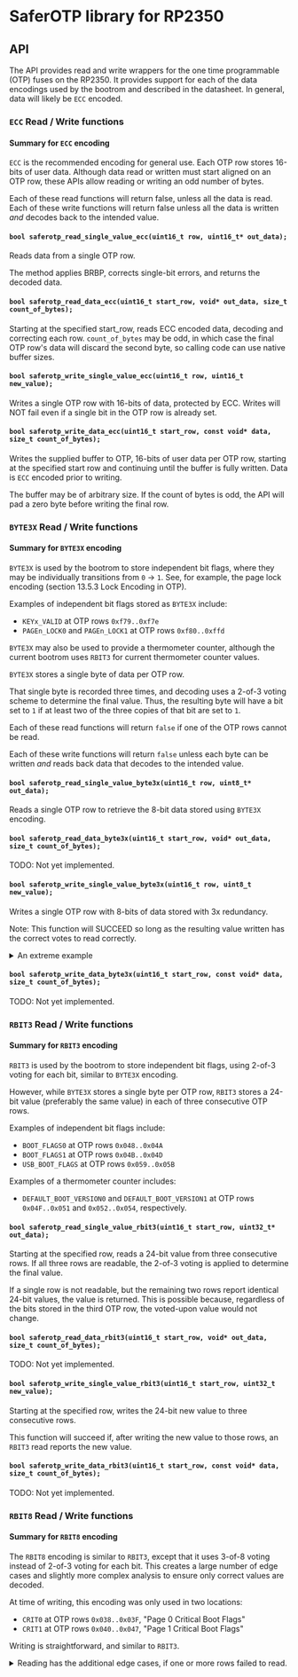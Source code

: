 
# SaferOTP library for RP2350

## API

The API provides read and write wrappers for the one time programmable (OTP)
fuses on the RP2350.  It provides support for each of the data encodings
used by the bootrom and described in the datasheet.  In general, data will
likely be `ECC` encoded.

### `ECC` Read / Write functions

#### Summary for `ECC` encoding

`ECC` is the recommended encoding for general use.  Each OTP row stores
16-bits of user data.  Although data read or written must start aligned
on an OTP row, these APIs allow reading or writing an odd number of bytes.

Each of these read functions will return false, unless all the data is
read.  Each of these write functions will return false unless all the
data is written *and* decodes back to the intended value.

#### `bool saferotp_read_single_value_ecc(uint16_t row, uint16_t* out_data);`

Reads data from a single OTP row.

The method applies BRBP, corrects single-bit errors, and returns the decoded data.

#### `bool saferotp_read_data_ecc(uint16_t start_row, void* out_data, size_t count_of_bytes);`

Starting at the specified start_row, reads ECC encoded data, decoding
and correcting each row.  `count_of_bytes` may be odd, in which case
the final OTP row's data will discard the second byte, so calling code
can use native buffer sizes.

#### `bool saferotp_write_single_value_ecc(uint16_t row, uint16_t new_value);`

Writes a single OTP row with 16-bits of data, protected by ECC.
Writes will NOT fail even if a single bit in the OTP row is already set.

#### `bool saferotp_write_data_ecc(uint16_t start_row, const void* data, size_t count_of_bytes);`

Writes the supplied buffer to OTP, 16-bits of user data per OTP row,
starting at the specified start row and continuing until the buffer
is fully written.  Data is `ECC` encoded prior to writing.

The buffer may be of arbitrary size.  If the count of bytes is odd,
the API will pad a zero byte before writing the final row.


### `BYTE3X` Read / Write functions

#### Summary for `BYTE3X` encoding

`BYTE3X` is used by the bootrom to store independent bit flags, where
they may be individually transitions from `0` -> `1`.  See, for example,
the page lock encoding (section 13.5.3 Lock Encoding in OTP).

Examples of independent bit flags stored as `BYTE3X` include:
* `KEYx_VALID` at OTP rows `0xf79..0xf7e`
* `PAGEn_LOCK0` and `PAGEn_LOCK1` at OTP rows `0xf80..0xffd`

`BYTE3X` may also be used to provide a thermometer counter, although
the current bootrom uses `RBIT3` for current thermometer counter values.

`BYTE3X` stores a single byte of data per OTP row.

That single byte is recorded three times, and decoding uses a 2-of-3
voting scheme to determine the final value.  Thus, the resulting byte
will have a bit set to `1` if at least two of the three copies of
that bit are set to `1`.

Each of these read functions will return `false` if one of the
OTP rows cannot be read.

Each of these write functions will return `false` unless each byte
can be written *and* reads back data that decodes to the intended value.


#### `bool saferotp_read_single_value_byte3x(uint16_t row, uint8_t* out_data);`

Reads a single OTP row to retrieve the 8-bit data stored using `BYTE3X` encoding.

#### `bool saferotp_read_data_byte3x(uint16_t start_row, void* out_data, size_t count_of_bytes);`

TODO: Not yet implemented.

#### `bool saferotp_write_single_value_byte3x(uint16_t row, uint8_t new_value);`

Writes a single OTP row with 8-bits of data stored with 3x redundancy.

Note: This function will SUCCEED so long as the resulting value written
has the correct votes to read correctly.

<details><summary>An extreme example</summary><P/>

Writing value `0x57`, where the raw OTP row contains 0x5708A1`:

Value | Binary | Note
-------|--------|----------------
`0x575757` | `0b0101'0111'0101'0111'0101'0111` | Byte 3x redundancy
`0x5708A1` | `0b0101'0111'0000'1000'1010'0001` | Existing raw OTP row
`0x575FF7` | `0b0101'0111'0101'1111'1111'0111` | OTP row after writing (logical `OR`)

When read back, the three votes are:

 Bytes | Binary        | Note
-------|---------------|----------------
`0x57` | `0b0101'0111` | First byte
`0x5F` | `0b0101'1111` | Second byte
`0xF7` | `0b1111'0111` | Third byte
-------|---------------|----------------
`0x57` | `0b0101'0111` | 2-of-3 voting

Thus, because it would read back correctly as `0x57`, the API would succeed, even though some extra bits would be set.

The API makes a best-effort to detect if the new value is impossible to
store in the `BYTE3X` format (e.g., a zero bit already has 2+ votes)
before the OTP row is written.

</details>

#### `bool saferotp_write_data_byte3x(uint16_t start_row, const void* data, size_t count_of_bytes);`

TODO: Not yet implemented.

### `RBIT3` Read / Write functions

#### Summary for `RBIT3` encoding

`RBIT3` is used by the bootrom to store independent bit flags,
using 2-of-3 voting for each bit, similar to `BYTE3X` encoding.

However, while `BYTE3X` stores a single byte per OTP row,
`RBIT3` stores a 24-bit value (preferably the same value)
in each of three consecutive OTP rows. 

Examples of independent bit flags include:
* `BOOT_FLAGS0` at OTP rows `0x048..0x04A`
* `BOOT_FLAGS1` at OTP rows `0x04B..0x04D`
* `USB_BOOT_FLAGS` at OTP rows `0x059..0x05B`

Examples of a thermometer counter includes:
* `DEFAULT_BOOT_VERSION0` and `DEFAULT_BOOT_VERSION1` at OTP rows `0x04F..0x051` and `0x052..0x054`, respectively.

#### `bool saferotp_read_single_value_rbit3(uint16_t start_row, uint32_t* out_data);`

Starting at the specified row, reads a 24-bit value from three consecutive rows.
If all three rows are readable, the 2-of-3 voting is applied to determine the final value.

If a single row is not readable, but the remaining two rows report identical 24-bit values,
the value is returned.  This is possible because, regardless of the bits stored in the third
OTP row, the voted-upon value would not change.

#### `bool saferotp_read_data_rbit3(uint16_t start_row, void* out_data, size_t count_of_bytes);`

TODO: Not yet implemented.

#### `bool saferotp_write_single_value_rbit3(uint16_t start_row, uint32_t new_value);`

Starting at the specified row, writes the 24-bit new value to three consecutive rows.

This function will succeed if, after writing the new value to those rows, an `RBIT3` read
reports the new value.

#### `bool saferotp_write_data_rbit3(uint16_t start_row, const void* data, size_t count_of_bytes);`

TODO: Not yet implemented.

### `RBIT8` Read / Write functions

#### Summary for `RBIT8` encoding

The `RBIT8` encoding is similar to `RBIT3`, except that it uses 3-of-8 voting
instead of 2-of-3 voting for each bit.  This creates a large number of edge
cases and slightly more complex analysis to ensure only correct values are
decoded.

At time of writing, this encoding was only used in two locations:
* `CRIT0` at OTP rows `0x038..0x03F`, "Page 0 Critical Boot Flags"
* `CRIT1` at OTP rows `0x040..0x047`, "Page 1 Critical Boot Flags"

Writing is straightforward, and similar to `RBIT3`.

<details><summary>Reading has the additional edge cases, if one or more rows failed to read.</summary><P/>

If there are no read failures, the eight read values contain the votes
for each bit.  Any bit with at least three votes will be set in the result,
while all other bits will be zero.

If there are three or more read failures, the function will return an error
unless there are at least three votes for every bit (e.g., result of 0xFFFFFF).
This is because, no matter what the values of the successfully read rows, the
rows that failed to read could add enough votes to cause the bit to be set to `1`.

If there are two failed reads, the function will return an error unless all
the rows fully agree on the value of every bit.  This is because, if any bit
has one or two votes, the two OTP rows (if successfully read later) could
flip the result from `0` to `1` for that bit.

If there is only one failed read, the function will return an error if any
bit has exactly two votes.  This is because, the OTP row later reads successfully,
it could flip the vote for that bit from `0` to `1`.

</summary>

Each of these read functions will return `false` if the voted-upon result
cannot be determined.

Each of these write functions will return `false` unless, after writing the
updates, a validating `RBIT8` read returns the new values.

#### `bool saferotp_read_single_value_rbit8(uint16_t start_row, uint32_t* out_data);`

Reads a 24-bit value from OTP rows `start_row .. start_row+7`.

Applies 3-of-8 voting to determine the final value.

#### `bool saferotp_read_data_rbit8(uint16_t start_row, void* out_data, size_t count_of_bytes);`

TODO: Not yet implemented.

#### `bool saferotp_write_single_value_rbit8(uint16_t start_row, uint32_t new_value);`

Writes a 24-bit value to OTP rows `start_row .. start_row+7`.

#### `bool saferotp_write_data_rbit8(uint16_t start_row, const void* data, size_t count_of_bytes);`

TODO: Not yet implemented.

### `Raw` Encoding functions

#### Summary for `RAW` encoding

Use of `RAW` encoding, and by extension use of these APIs, is not
recommended for general use, at least because `RAW` provides no
ECC (nor bit recovery by polarity) protection.  These API are
provided in case there is a need to add another encoding scheme,
or for advanced testing purposes.

In each of these functions, the caller is responsible for:
* Packing or unpacking the 24-bits of data into each `uint32_t`
* Defining and using some type of error correction / detection
* Ensuring that any data buffer is aligned to 4-byte boundary
* Ensuring that any data buffer is an integral multiple of 4 bytes

These last two can be easily accomplished by allocating the buffer
as an array of `uint32_t` values.

Each of these read functions will return false, unless all the data is
read.  Each of these write functions will return false unless all the
data is written *and* verified.

#### `bool saferotp_write_single_value_raw_unsafe(uint16_t row, uint32_t new_value);`

Writes a single OTP row with 24-bits of data.

#### `bool saferotp_read_single_value_raw_unsafe(uint16_t row, uint32_t* out_data);`

Reads a single OTP row raw.

#### `bool saferotp_write_data_raw_unsafe(uint16_t start_row, const void* data, size_t count_of_bytes);`

Write the supplied buffer to OTP, starting at the specified
OTP row and continuing until the buffer is fully written.

#### `bool saferotp_read_data_raw_unsafe(uint16_t start_row, void* out_data, size_t count_of_bytes);`

Read raw OTP row data, starting at the specified
OTP row and continuing until the buffer is filled.

### OTP Virtualization support

The library supports virtualization of OTP rows, to speed up development
and testing of applications that use OTP.

The API is not stable yet.  The following generally corresponds to the
API at the time of writing, but is expected to change after creating
some sample applications that use it, with the goal of keeping the
usage simple and intuitive.

#### OTP Virtualization Summary

The current implementation is simple in concept and operation,
but uses ~16kB of RAM.  Is it intended to add CMakefile options that
enable virtualization support, and to disable it by default.

A single large buffer corresponding the full set of OTP rows
exists as a static variable in the library.  This buffer is,
therefore, always allocated in RAM, even if the functionality
is not actively used.

Each OTP row is represented by a `uint32_t` value, with the
actualy OTP data stored in the least significant 24 bits.

If the top eight bits are `0x00`, then the remaining 24 bits
store the raw OTP data, which are returned when reading the
row by the virtualization layer.

If the top eight bits are `0xFF`, then the row will return an
error when it is read by the virtualization layer.  This not
only simplifies copying existing OTP values, but ensures a
method to indicate a row that is 100% unreadable ... useful
for testing purposes.

ALL OTHER VALUES FOR THE TOP EIGHT BITS ARE RESERVED FOR
FUTURE USE.  For example, a future version of the library
may encode an OTP row that is unreliable, such as by failing
reads some percentage of the time, or flipping some bit(s)
some percentage of the time.

#### `bool saferotp_virtualization_init_pages(uint64_t ignored_pages_mask);`

Initializes the virtualization layer.

The OTP is split into 64 pages, each of which stores 64 rows of data.
If the corresponding bit in `ignored_pages_mask` is clear (`0`), then
the values of the corresponding page are initialized by reading the
current values from the real OTP (and errors are stored as such).
If the corresponding bit is set (`1`), then the OTP rows for that page
remain zero-initialized.

This function may only be called once.  Subsequent calls will have
no effect, as OTP access via this library will already be virtualized.

Returns `true` if the virtualization layer was successfully initialized.

#### `bool saferotp_virtualization_restore(uint16_t starting_row, const void* buffer, size_t buffer_size);`

Restores a consecutive set of OTP rows to the values provided in the buffer.
While generally intended to allow simple restoration of virtualized OTP values
to a given state (e.g., for testing purposes), this function may also be used
to restore OTP state across reboots (e.g., by storing the state in FLASH or the like).

This API may be called at any time after the virtualization layer has been initialized.
The restoration may be done one row at a time, or in larger chunks, to support various
storage alignment restrictions.

Each row to be restored is represented by a `uint32_t` value in the buffer.

#### `bool saferotp_virtualization_save(uint16_t starting_row, void* buffer, size_t buffer_size);`

Saves a consecutive set of virtualized OTP rows to the provided buffer,
ignoring any implied permissions or values that would indicate reading
the virtualized row should report an error.

This is intended to allow state to be stored / restored externally,
enabling testing of virtualized OTP across reboots.

This API may be called at any time after the virtualization layer has been initialized.
Saving rows may be done one row at a time, or in larger chunks, to support various
storage alignment restrictions.

Each row to be saved requires four bytes (a `uint32_t` value) in the provided buffer.

